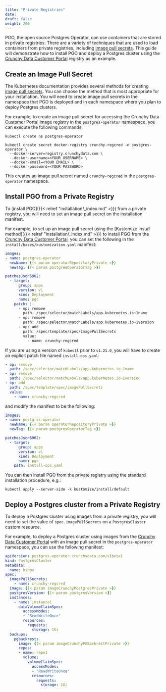 ```yaml
---
title: "Private Registries"
date:
draft: false
weight: 200
---
```


PGO, the open source Postgres Operator, can use containers that are stored in private registries.
There are a variety of techniques that are used to load containers from private registries,
including [image pull secrets](https://kubernetes.io/docs/tasks/configure-pod-container/pull-image-private-registry/).
This guide will demonstrate how to install PGO and deploy a Postgres cluster using the
[Crunchy Data Customer Portal](https://access.crunchydata.com/) registry as an example.

## Create an Image Pull Secret

The Kubernetes documentation provides several methods for creating
[image pull secrets](https://kubernetes.io/docs/tasks/configure-pod-container/pull-image-private-registry/).
You can choose the method that is most appropriate for your installation. You will need to create
image pull secrets in the namespace that PGO is deployed and in each namespace where you plan to
deploy Postgres clusters.

For example, to create an image pull secret for accessing the Crunchy Data Customer Portal image
registry in the `postgres-operator` namespace, you can execute the following commands:

```shell
kubectl create ns postgres-operator

kubectl create secret docker-registry crunchy-regcred -n postgres-operator \
  --docker-server=registry.crunchydata.com \
  --docker-username=<YOUR USERNAME> \
  --docker-email=<YOUR EMAIL> \
  --docker-password=<YOUR PASSWORD>
```

This creates an image pull secret named `crunchy-regcred` in the `postgres-operator` namespace.

## Install PGO from a Private Registry

To [install PGO]({{< relref "installation/_index.md" >}}) from a private registry, you will need to
set an image pull secret on the installation manifest.

For example, to set up an image pull secret using the [Kustomize install method]({{< relref "installation/_index.md" >}})
to install PGO from the [Crunchy Data Customer Portal](https://access.crunchydata.com/), you can set
the following in the `install/bases/kustomization.yaml` manifest:

```yaml
images:
- name: postgres-operator
  newName: {{< param operatorRepositoryPrivate >}}
  newTag: {{< param postgresOperatorTag >}}

patchesJson6902:
  - target:
      group: apps
      version: v1
      kind: Deployment
      name: pgo
    patch: |-
      - op: remove
        path: /spec/selector/matchLabels/app.kubernetes.io~1name
      - op: remove
        path: /spec/selector/matchLabels/app.kubernetes.io~1version
      - op: add
        path: /spec/template/spec/imagePullSecrets
        value:
          - name: crunchy-regcred
```

If you are using a version of `kubectl` prior to `v1.21.0`, you will have to create an explicit
patch file named `install-ops.yaml`:

```yaml
- op: remove
  path: /spec/selector/matchLabels/app.kubernetes.io~1name
- op: remove
  path: /spec/selector/matchLabels/app.kubernetes.io~1version
- op: add
  path: /spec/template/spec/imagePullSecrets
  value:
    - name: crunchy-regcred
```

and modify the manifest to be the following:

```yaml
images:
- name: postgres-operator
  newName: {{< param operatorRepositoryPrivate >}}
  newTag: {{< param postgresOperatorTag >}}

patchesJson6902:
  - target:
      group: apps
      version: v1
      kind: Deployment
      name: pgo
    path: install-ops.yaml
```

You can then install PGO from the private registry using the standard installation procedure, e.g.:

```shell
kubectl apply --server-side -k kustomize/install/default
```

## Deploy a Postgres cluster from a Private Registry

To deploy a Postgres cluster using images from a private registry, you will need to set the value of
`spec.imagePullSecrets` on a `PostgresCluster` custom resource.

For example, to deploy a Postgres cluster using images from the [Crunchy Data Customer Portal](https://access.crunchydata.com/)
with an image pull secret in the `postgres-operator` namespace, you can use the following manifest:

```yaml
apiVersion: postgres-operator.crunchydata.com/v1beta1
kind: PostgresCluster
metadata:
  name: hippo
spec:
  imagePullSecrets:
    - name: crunchy-regcred
  image: {{< param imageCrunchyPostgresPrivate >}}
  postgresVersion: {{< param postgresVersion >}}
  instances:
    - name: instance1
      dataVolumeClaimSpec:
        accessModes:
        - "ReadWriteOnce"
        resources:
          requests:
            storage: 1Gi
  backups:
    pgbackrest:
      image: {{< param imageCrunchyPGBackrestPrivate >}}
      repos:
      - name: repo1
        volume:
          volumeClaimSpec:
            accessModes:
            - "ReadWriteOnce"
            resources:
              requests:
                storage: 1Gi
```
